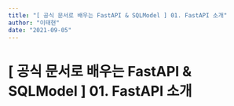 ```yaml
---
title: "[ 공식 문서로 배우는 FastAPI & SQLModel ] 01. FastAPI 소개"
author: "이태현"
date: "2021-09-05"
---
```


# [ 공식 문서로 배우는 FastAPI & SQLModel ] 01. FastAPI 소개